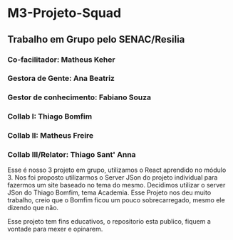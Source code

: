 # M3-Projeto-Squad

## Trabalho em Grupo pelo SENAC/Resilia

### Co-facilitador: Matheus Keher
### Gestora de Gente: Ana Beatriz
### Gestor de conhecimento: Fabiano Souza
### Collab I: Thiago Bomfim
### Collab II: Matheus Freire
### Collab III/Relator: Thiago Sant' Anna

Esse é nosso 3 projeto em grupo, utilizamos o React aprendido no módulo 3.
Nos foi proposto utilizarmos o Server JSon do projeto individual para fazermos um site baseado no tema do mesmo. Decidimos utilizar o server JSon do Thiago Bomfim, tema Academia.
Esse Projeto nos deu muito trabalho, creio que o Bomfim ficou um pouco sobrecarregado, mesmo ele dizendo que não.

Esse projeto tem fins educativos, o repositorio esta publico, fiquem a vontade para mexer e opinarem.

